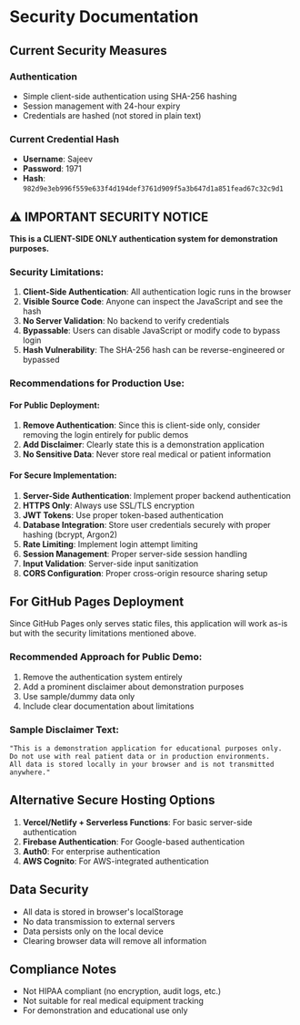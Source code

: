 # Security Documentation

## Current Security Measures

### Authentication
- Simple client-side authentication using SHA-256 hashing
- Session management with 24-hour expiry
- Credentials are hashed (not stored in plain text)

### Current Credential Hash
- **Username**: Sajeev
- **Password**: 1971
- **Hash**: `982d9e3eb996f559e633f4d194def3761d909f5a3b647d1a851fead67c32c9d1`

## ⚠️ IMPORTANT SECURITY NOTICE

**This is a CLIENT-SIDE ONLY authentication system for demonstration purposes.**

### Security Limitations:
1. **Client-Side Authentication**: All authentication logic runs in the browser
2. **Visible Source Code**: Anyone can inspect the JavaScript and see the hash
3. **No Server Validation**: No backend to verify credentials
4. **Bypassable**: Users can disable JavaScript or modify code to bypass login
5. **Hash Vulnerability**: The SHA-256 hash can be reverse-engineered or bypassed

### Recommendations for Production Use:

#### For Public Deployment:
1. **Remove Authentication**: Since this is client-side only, consider removing the login entirely for public demos
2. **Add Disclaimer**: Clearly state this is a demonstration application
3. **No Sensitive Data**: Never store real medical or patient information

#### For Secure Implementation:
1. **Server-Side Authentication**: Implement proper backend authentication
2. **HTTPS Only**: Always use SSL/TLS encryption
3. **JWT Tokens**: Use proper token-based authentication
4. **Database Integration**: Store user credentials securely with proper hashing (bcrypt, Argon2)
5. **Rate Limiting**: Implement login attempt limiting
6. **Session Management**: Proper server-side session handling
7. **Input Validation**: Server-side input sanitization
8. **CORS Configuration**: Proper cross-origin resource sharing setup

## For GitHub Pages Deployment

Since GitHub Pages only serves static files, this application will work as-is but with the security limitations mentioned above.

### Recommended Approach for Public Demo:
1. Remove the authentication system entirely
2. Add a prominent disclaimer about demonstration purposes
3. Use sample/dummy data only
4. Include clear documentation about limitations

### Sample Disclaimer Text:
```
"This is a demonstration application for educational purposes only. 
Do not use with real patient data or in production environments. 
All data is stored locally in your browser and is not transmitted anywhere."
```

## Alternative Secure Hosting Options

1. **Vercel/Netlify + Serverless Functions**: For basic server-side authentication
2. **Firebase Authentication**: For Google-based authentication
3. **Auth0**: For enterprise authentication
4. **AWS Cognito**: For AWS-integrated authentication

## Data Security

- All data is stored in browser's localStorage
- No data transmission to external servers
- Data persists only on the local device
- Clearing browser data will remove all information

## Compliance Notes

- Not HIPAA compliant (no encryption, audit logs, etc.)
- Not suitable for real medical equipment tracking
- For demonstration and educational use only